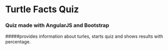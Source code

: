 # Turtle Facts Quiz
### Quiz made with AngularJS and Bootstrap
#####provides information about turles, starts quiz and shows results with percentage. 
